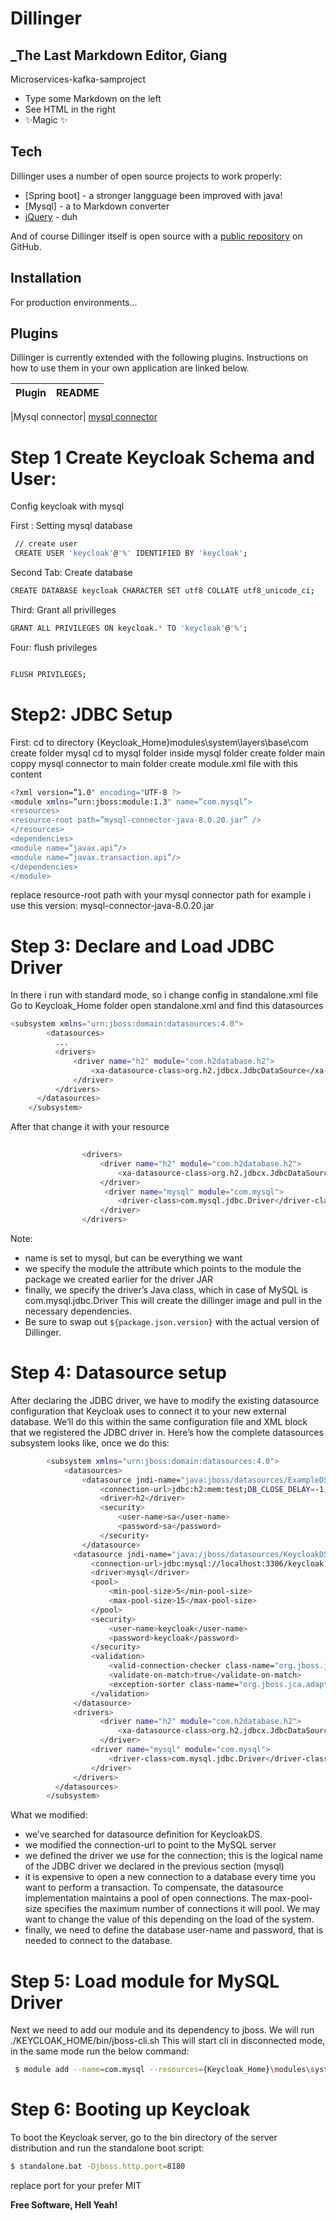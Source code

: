 # Dillinger
## _The Last Markdown Editor, Giang



Microservices-kafka-samproject


- Type some Markdown on the left
- See HTML in the right
- ✨Magic ✨


## Tech

Dillinger uses a number of open source projects to work properly:

- [Spring boot] - a stronger langguage been improved with java!
- [Mysql] - a 
to Markdown converter
- [jQuery] - duh

And of course Dillinger itself is open source with a [public repository][dill]
 on GitHub.

## Installation



For production environments...

## Plugins

Dillinger is currently extended with the following plugins.
Instructions on how to use them in your own application are linked below.

| Plugin | README |
| ------ | ------ |

|Mysql connector|  [mysql connector]
# Step 1 Create Keycloak Schema and User:


Config keycloak with mysql 

First : Setting mysql database

```sh 
 // create user
 CREATE USER 'keycloak'@'%' IDENTIFIED BY 'keycloak';
```

Second Tab: Create database

```sh
CREATE DATABASE keycloak CHARACTER SET utf8 COLLATE utf8_unicode_ci;
```

 Third: Grant all privilleges

```sh
GRANT ALL PRIVILEGES ON keycloak.* TO 'keycloak'@'%';
```
 Four: flush privileges

```sh

FLUSH PRIVILEGES;
```
# Step2: JDBC Setup 

First:
cd to directory {Keycloak_Home}modules\system\layers\base\com
create folder mysql
cd to mysql folder
inside mysql folder create folder main 
coppy mysql connector to main folder
create module.xml file with this content

```sh
<?xml version=”1.0" encoding="UTF-8 ?>
<module xmlns=”urn:jboss:module:1.3" name=”com.mysql”>
<resources>
<resource-root path=”mysql-connector-java-8.0.20.jar” />
</resources>
<dependencies>
<module name=”javax.api”/>
<module name=”javax.transaction.api”/>
</dependencies>
</module>
```
replace resource-root path with your mysql connector path
for example i use this version: mysql-connector-java-8.0.20.jar





# Step 3: Declare and Load JDBC Driver

In there i run with standard mode, so i change config in standalone.xml file
Go to Keycloak_Home folder
open standalone.xml and find this datasources

```sh
<subsystem xmlns="urn:jboss:domain:datasources:4.0">
        <datasources>
          ...
          <drivers>
              <driver name="h2" module="com.h2database.h2">
                  <xa-datasource-class>org.h2.jdbcx.JdbcDataSource</xa-datasource-class>
              </driver>
          </drivers>
      </datasources>
    </subsystem>
```

After that change it with your resource
```sh
               
                <drivers>
                    <driver name="h2" module="com.h2database.h2">
                        <xa-datasource-class>org.h2.jdbcx.JdbcDataSource</xa-datasource-class>
                    </driver>
                     <driver name="mysql" module="com.mysql">
                        <driver-class>com.mysql.jdbc.Driver</driver-class>
                    </driver>
                </drivers> 
```
Note:
- name is set to mysql, but can be everything we want
- we specify the module the attribute which points to the module the package we created earlier for the driver JAR
- finally, we specify the driver’s Java class, which in case of MySQL is com.mysql.jdbc.Driver
 This will create the dillinger image and pull in the necessary dependencies.
- Be sure to swap out `${package.json.version}` with the actual
  version of Dillinger.

# Step 4: Datasource setup
After declaring the JDBC driver, we have to modify the existing datasource configuration that Keycloak uses to connect it to your new external database. We’ll do this within the same configuration file and XML block that we registered the JDBC driver in. Here’s how the complete datasources subsystem looks like, once we do this:
```sh
        <subsystem xmlns="urn:jboss:domain:datasources:4.0">
            <datasources>
                <datasource jndi-name="java:jboss/datasources/ExampleDS" pool-name="ExampleDS" enabled="true" use-java-context="true">
                    <connection-url>jdbc:h2:mem:test;DB_CLOSE_DELAY=-1;DB_CLOSE_ON_EXIT=FALSE</connection-url>
                    <driver>h2</driver>
                    <security>
                        <user-name>sa</user-name>
                        <password>sa</password>
                    </security>
                </datasource>
              <datasource jndi-name="java:/jboss/datasources/KeycloakDS" pool-name="KeycloakDS" enabled="true">
                  <connection-url>jdbc:mysql://localhost:3306/keycloak?useSSL=false&amp;characterEncoding=UTF-8</connection-url>
                  <driver>mysql</driver>
                  <pool>
                      <min-pool-size>5</min-pool-size>
                      <max-pool-size>15</max-pool-size>
                  </pool>
                  <security>
                      <user-name>keycloak</user-name>
                      <password>keycloak</password>
                  </security>
                  <validation>
                      <valid-connection-checker class-name="org.jboss.jca.adapters.jdbc.extensions.mysql.MySQLValidConnectionChecker"/>
                      <validate-on-match>true</validate-on-match>
                      <exception-sorter class-name="org.jboss.jca.adapters.jdbc.extensions.mysql.MySQLExceptionSorter"/>
                  </validation>
              </datasource>
              <drivers>
                    <driver name="h2" module="com.h2database.h2">
                        <xa-datasource-class>org.h2.jdbcx.JdbcDataSource</xa-datasource-class>
                    </driver>
                  <driver name="mysql" module="com.mysql">
                      <driver-class>com.mysql.jdbc.Driver</driver-class>
                  </driver>
              </drivers>
          </datasources>
        </subsystem>
```
What we modified:
- we’ve searched for datasource definition for KeycloakDS.
- we modified the connection-url to point to the MySQL server
- we defined the driver we use for the connection; this is the logical name of the JDBC driver we declared in the previous    section (mysql)
- it is expensive to open a new connection to a database every time you want to perform a transaction. To compensate, the datasource implementation maintains a pool of open connections. The max-pool-size specifies the maximum number of connections it will pool. We may want to change the value of this depending on the load of the system.
- finally, we need to define the database user-name and password, that is needed to connect to the database.

# Step 5: Load module for MySQL Driver
 Next we need to add our module and its dependency to jboss. We will run ./KEYCLOAK_HOME/bin/jboss-cli.sh
 This will start cli in disconnected mode, in the same mode run the below command:

```sh
 $ module add --name=com.mysql --resources={Keycloak_Home}\modules\system\layers\base\com\mysql\main\mysql-connector-java-8.0.20.jar -ependencies=javax.api,javax.transaction.api
```

# Step 6: Booting up Keycloak
To boot the Keycloak server, go to the bin directory of the server distribution and run the standalone boot script:
```sh
$ standalone.bat -Djboss.http.port=8180
```
replace port for your prefer
MIT

**Free Software, Hell Yeah!**

[//]: # (These are reference links used in the body of this note and get stripped out when the markdown processor does its job. There is no need to format nicely because it shouldn't be seen. Thanks SO - http://stackoverflow.com/questions/4823468/store-comments-in-markdown-syntax)

   [dill]: <https://github.com/joemccann/dillinger>
   [git-repo-url]: <https://github.com/joemccann/dillinger.git>
   [john gruber]: <http://daringfireball.net>
   [df1]: <http://daringfireball.net/projects/markdown/>
   [markdown-it]: <https://github.com/markdown-it/markdown-it>
   [Ace Editor]: <http://ace.ajax.org>
   [node.js]: <http://nodejs.org>
   [Twitter Bootstrap]: <http://twitter.github.com/bootstrap/>
   [jQuery]: <http://jquery.com>
   [@tjholowaychuk]: <http://twitter.com/tjholowaychuk>
   [express]: <http://expressjs.com>
   [AngularJS]: <http://angularjs.org>
   [Gulp]: <http://gulpjs.com>
   [mysql connector]: <https://mvnrepository.com/artifact/mysql/mysql-connector-java/8.0.20>

   [PlDb]: <https://github.com/joemccann/dillinger/tree/master/plugins/dropbox/README.md>
   [PlGh]: <https://github.com/joemccann/dillinger/tree/master/plugins/github/README.md>
   [PlGd]: <https://github.com/joemccann/dillinger/tree/master/plugins/googledrive/README.md>
   [PlOd]: <https://github.com/joemccann/dillinger/tree/master/plugins/onedrive/README.md>
   [PlMe]: <https://github.com/joemccann/dillinger/tree/master/plugins/medium/README.md>
   [PlGa]: <https://github.com/RahulHP/dillinger/blob/master/plugins/googleanalytics/README.md>
